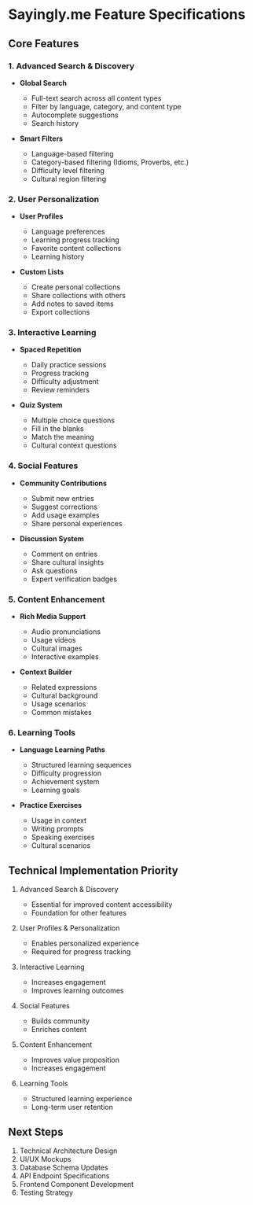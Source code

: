 # Sayingly.me Feature Specifications

## Core Features

### 1. Advanced Search & Discovery
- **Global Search**
  - Full-text search across all content types
  - Filter by language, category, and content type
  - Autocomplete suggestions
  - Search history
  
- **Smart Filters**
  - Language-based filtering
  - Category-based filtering (Idioms, Proverbs, etc.)
  - Difficulty level filtering
  - Cultural region filtering

### 2. User Personalization
- **User Profiles**
  - Language preferences
  - Learning progress tracking
  - Favorite content collections
  - Learning history

- **Custom Lists**
  - Create personal collections
  - Share collections with others
  - Add notes to saved items
  - Export collections

### 3. Interactive Learning
- **Spaced Repetition**
  - Daily practice sessions
  - Progress tracking
  - Difficulty adjustment
  - Review reminders

- **Quiz System**
  - Multiple choice questions
  - Fill in the blanks
  - Match the meaning
  - Cultural context questions

### 4. Social Features
- **Community Contributions**
  - Submit new entries
  - Suggest corrections
  - Add usage examples
  - Share personal experiences

- **Discussion System**
  - Comment on entries
  - Share cultural insights
  - Ask questions
  - Expert verification badges

### 5. Content Enhancement
- **Rich Media Support**
  - Audio pronunciations
  - Usage videos
  - Cultural images
  - Interactive examples

- **Context Builder**
  - Related expressions
  - Cultural background
  - Usage scenarios
  - Common mistakes

### 6. Learning Tools
- **Language Learning Paths**
  - Structured learning sequences
  - Difficulty progression
  - Achievement system
  - Learning goals

- **Practice Exercises**
  - Usage in context
  - Writing prompts
  - Speaking exercises
  - Cultural scenarios

## Technical Implementation Priority

1. Advanced Search & Discovery
   - Essential for improved content accessibility
   - Foundation for other features

2. User Profiles & Personalization
   - Enables personalized experience
   - Required for progress tracking

3. Interactive Learning
   - Increases engagement
   - Improves learning outcomes

4. Social Features
   - Builds community
   - Enriches content

5. Content Enhancement
   - Improves value proposition
   - Increases engagement

6. Learning Tools
   - Structured learning experience
   - Long-term user retention

## Next Steps

1. Technical Architecture Design
2. UI/UX Mockups
3. Database Schema Updates
4. API Endpoint Specifications
5. Frontend Component Development
6. Testing Strategy